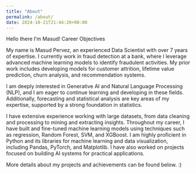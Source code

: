 ```yaml
---
title: "About"
permalink: /about/
date: 2024-10-21T21:44:20+00:00
---
```


Hello there I’m Masud!
Career Objectives

My name is Masud Pervez, an experienced Data Scientist with over 7 years of expertise. I currently work in fraud detection at a bank, where I leverage advanced machine learning models to identify fraudulent activities. My prior work includes developing models for customer attrition, lifetime value prediction, churn analysis, and recommendation systems.

I am deeply interested in Generative AI and Natural Language Processing (NLP), and I am eager to continue learning and developing in these fields. Additionally, forecasting and statistical analysis are key areas of my expertise, supported by a strong foundation in statistics.

I have extensive experience working with large datasets, from data cleaning and processing to mining and extracting insights. Throughout my career, I have built and fine-tuned machine learning models using techniques such as regression, Random Forest, SVM, and XGBoost. I am highly proficient in Python and its libraries for machine learning and data visualization, including Pandas, PyTorch, and Matplotlib. I have also worked on projects focused on building AI systems for practical applications.

More details about my projects and achievements can be found below. :)

